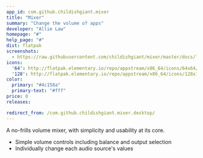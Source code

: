```yaml
---
app_id: com.github.childishgiant.mixer
title: "Mixer"
summary: "Change the volume of apps"
developer: "Allie Law"
homepage: "#"
help_page: "#"
dist: flatpak
screenshots:
  - https://raw.githubusercontent.com/childishgiant/mixer/master/docs/light.png
icons:
  '64': http://flatpak.elementary.io/repo/appstream/x86_64/icons/64x64/com.github.childishgiant.mixer.png
  '128': http://flatpak.elementary.io/repo/appstream/x86_64/icons/128x128/com.github.childishgiant.mixer.png
color:
  primary: "#4c158a"
  primary-text: "#fff"
price: 0
releases:

redirect_from: /com.github.childishgiant.mixer.desktop/
---
```


<p>A no-frills volume mixer, with simplicity and usability at its core.</p>
<ul>
<li>Simple volume controls including balance and output selection</li>
<li>Individually change each audio source's values</li>
</ul>